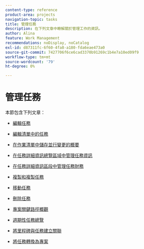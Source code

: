 ```yaml
---
content-type: reference
product-area: projects
navigation-topic: tasks
title: 管理任務
description: 在下列文章中瞭解關於管理工作的資訊。
author: Alina
feature: Work Management
recommendations: noDisplay, noCatalog
exl-id: d87311fc-6f60-4fa8-a180-fda6eae473a0
source-git-commit: 7427706f6ce6cad3370b91269c1b4e7a10ed09f9
workflow-type: tm+mt
source-wordcount: '79'
ht-degree: 0%

---
```


# 管理任務

本節包含下列文章：

* [編輯任務](../../../manage-work/tasks/manage-tasks/edit-tasks.md)
* [編輯清單中的任務](../../../manage-work/tasks/manage-tasks/edit-tasks-in-a-list.md)
* [在作業清單中儲存並行變更的概要](../../../manage-work/tasks/manage-tasks/save-concurrent-changes-in-a-task-list.md)

  <!--
  <li><a href="../../../manage-work/tasks/manage-tasks/manage-task-details-forms-finances.md" class="MCXref xref" xrefformat="{para}">Manage task details, custom forms, and finances</a> (drafted not to lose the TOC spot, but the article is in draft)</li>
  -->

* [在任務詳細資訊總覽區域中管理任務資訊](../../../manage-work/tasks/manage-tasks/task-information-in-overview.md)
* [在任務詳細資訊區段中管理任務財務](../../../manage-work/tasks/manage-tasks/task-finances-in-details.md)
* [複製和複製任務](../../../manage-work/tasks/manage-tasks/copy-and-duplicate-tasks.md)
* [移動任務](../../../manage-work/tasks/manage-tasks/move-tasks.md)
* [刪除任務](../../../manage-work/tasks/manage-tasks/delete-tasks.md)
* [專案關鍵路徑概觀](../../../manage-work/tasks/manage-tasks/critical-path.md)
* [週期性任務總覽](../../../manage-work/tasks/manage-tasks/recurring-tasks-overview.md)
* [將里程碑與任務建立關聯](../../../manage-work/tasks/manage-tasks/associate-milestones-with-tasks.md)
* [將任務轉換為專案](../../../manage-work/tasks/manage-tasks/convert-task-to-project.md)
